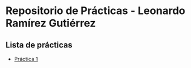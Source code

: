 # Repositorio de Prácticas - Leonardo Ramírez Gutiérrez

## Lista de prácticas
  - [Práctica 1](practica-1.md)


